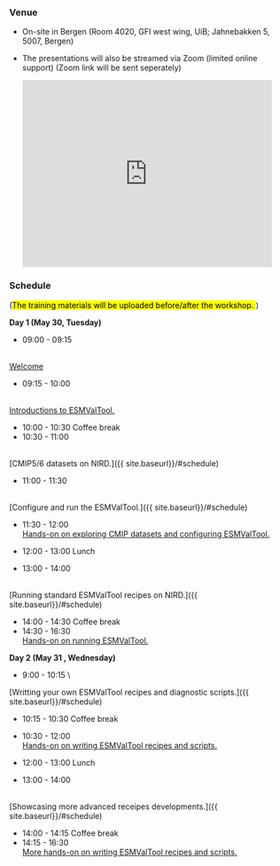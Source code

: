 
### **Venue**
* On-site in Bergen (Room 4020, GFI west wing, UiB; Jahnebakken 5, 5007, Bergen)
* The presentations will also be streamed via Zoom (limited online support)
(Zoom link will be sent seperately)

    <iframe src="https://www.google.com/maps/embed?pb=!1m18!1m12!1m3!1d492.93772992658785!2d5.331576869871067!3d60.38327441899686!2m3!1f0!2f0!3f0!3m2!1i1024!2i768!4f13.1!3m3!1m2!1s0x463cfeacc81d0b1b%3A0x9fd66cc8bc5e16d5!2sJahnebakken%205%2C%205007%20Bergen!5e0!3m2!1sen!2sno!4v1682339630567!5m2!1sen!2sno" width="450" height="337" style="border:0;" allowfullscreen="" loading="lazy" referrerpolicy="no-referrer-when-downgrade"></iframe>

### **Schedule**
(<mark>The training materials will be uploaded before/after the workshop. </mark>)

**Day 1 (May 30, Tuesday)**
- 09:00 - 09:15
<!--
  (_xxx, xx_) \
-->
  \
  [Welcome]({{site.baseurl}}/#schedule)
- 09:15 - 10:00
<!--
  (_xxx, xx_) \
-->
  \
  [Introductions to ESMValTool.]({{site.baseurl}}/#schedule)
- 10:00 - 10:30
  Coffee break  
- 10:30 - 11:00
<!--
  (_xxx, xx_) \
-->
  \
  [CMIP5/6 datasets on NIRD.]({{ site.baseurl}}/#schedule)
- 11:00 - 11:30
<!--
  (_xxx, xx_) \
-->
  \
  [Configure and run the ESMValTool.]({{ site.baseurl}}/#schedule)
- 11:30 - 12:00 \
  [Hands-on on exploring CMIP datasets and configuring ESMValTool.](/#schedule)
- 12:00 - 13:00
  Lunch

- 13:00 - 14:00
<!--
  (_xxx, xx_) \
-->
  \
  [Running standard ESMValTool recipes on NIRD.]({{ site.baseurl}}/#schedule)
- 14:00 - 14:30
  Coffee break  
- 14:30 - 16:30 \
  [Hands-on on running ESMValTool.]()

**Day 2 (May 31 , Wednesday)**
- 9:00 - 10:15 \
<!--
  (_xxx, xx_) \
-->
  [Writting your own ESMValTool recipes and diagnostic scripts.]({{ site.baseurl}}/#schedule)
- 10:15 - 10:30 Coffee break
- 10:30 - 12:00 \
  [Hands-on on writing ESMValTool recipes and scripts.](/#schedule)
- 12:00 - 13:00
  Lunch

- 13:00 - 14:00
<!--
  (_xxx, xx_) \
-->
  \
  [Showcasing more advanced receipes developments.]({{ site.baseurl}}/#schedule)
- 14:00 - 14:15
  Coffee break  
- 14:15 - 16:30 \
  [More hands-on on writing ESMValTool recipes and scripts.](/#schedule)

